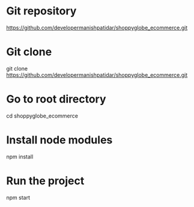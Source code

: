 # Git repository
https://github.com/developermanishpatidar/shoppyglobe_ecommerce.git

# Git clone 
git clone https://github.com/developermanishpatidar/shoppyglobe_ecommerce.git

# Go to root directory
cd shoppyglobe_ecommerce

# Install node modules
npm install

# Run the project
npm start